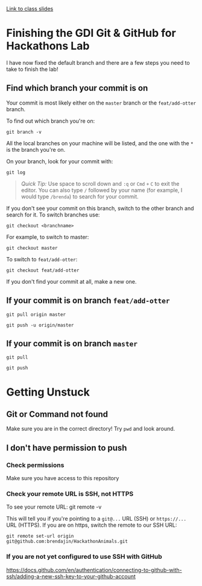 [Link to class slides](https://docs.google.com/presentation/d/1bwkCllKEPb2s6guoQyJHmYSU1V4PcOuDVtaIfhk0xpA/edit#slide=id.gf840b18e06_0_520)

# Finishing the GDI Git & GitHub for Hackathons Lab

I have now fixed the default branch and there are a few steps you need to take to finish the lab!

## Find which branch your commit is on

Your commit is most likely either on the `master` branch or the `feat/add-otter` branch. 

To find out which branch you're on:

    git branch -v

All the local branches on your machine will be listed, and the one with the `*` is the branch you're on. 

On your branch, look for your commit with:

    git log

> *Quick Tip:* Use space to scroll down and `:q` or `Cmd` `+` `C` to exit the editor. You can also type `/` followed by your name (for example, I would type `/brenda`) to search for your commit. 

If you don't see your commit on this branch, switch to the other branch and search for it. To switch branches use:

    git checkout <branchname>

For example, to switch to master:

    git checkout master

To switch to `feat/add-otter`:

    git checkout feat/add-otter

If you don't find your commit at all, make a new one. 

## If your commit is on branch `feat/add-otter`

    git pull origin master
  
    git push -u origin/master
  
## If your commit is on branch `master`

    git pull

    git push

# Getting Unstuck

## Git or Command not found

Make sure you are in the correct directory! Try `pwd` and look around. 

## I don't have permission to push

### Check permissions

Make sure you have access to this repository

### Check your remote URL is SSH, not HTTPS

To see your remote URL:
    git remote -v

This will tell you if you're pointing to a `git@...` URL (SSH) or `https://...` URL (HTTPS). If you are on https, switch the remote to our SSH URL:

    git remote set-url origin git@github.com:brendajin/HackathonAnimals.git
    
### If you are not yet configured to use SSH with GitHub

https://docs.github.com/en/authentication/connecting-to-github-with-ssh/adding-a-new-ssh-key-to-your-github-account

